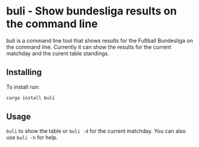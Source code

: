# buli - Show bundesliga results on the command line

buli is a command line tool that shows results for the Fußball Bundesliga on
the command line. Currently it can show the results for the current matchday
and the curent table standings.

## Installing

To install run:

```sh
cargo install buli
```

## Usage

`buli` to show the table or `buli -d` for the current matchday.
You can also use `buli -h` for help.

